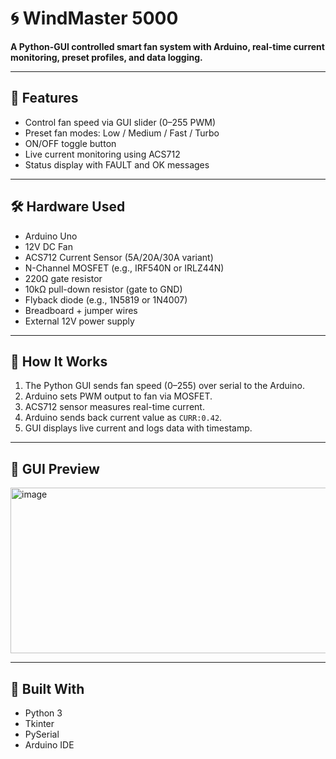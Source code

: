 # 🌀 WindMaster 5000

**A Python-GUI controlled smart fan system with Arduino, real-time current monitoring, preset profiles, and data logging.**

---

## 🚀 Features

* Control fan speed via GUI slider (0–255 PWM)
* Preset fan modes: Low / Medium / Fast / Turbo
* ON/OFF toggle button
* Live current monitoring using ACS712
* Status display with FAULT and OK messages


---

## 🛠️ Hardware Used

* Arduino Uno
* 12V DC Fan
* ACS712 Current Sensor (5A/20A/30A variant)
* N-Channel MOSFET (e.g., IRF540N or IRLZ44N)
* 220Ω gate resistor
* 10kΩ pull-down resistor (gate to GND)
* Flyback diode (e.g., 1N5819 or 1N4007)
* Breadboard + jumper wires
* External 12V power supply

---

## 🔌 How It Works

1. The Python GUI sends fan speed (0–255) over serial to the Arduino.
2. Arduino sets PWM output to fan via MOSFET.
3. ACS712 sensor measures real-time current.
4. Arduino sends back current value as `CURR:0.42`.
5. GUI displays live current and logs data with timestamp.

---

## 📸 GUI Preview
<img width="593" height="265" alt="image" src="https://github.com/user-attachments/assets/44d5f045-59cb-45ab-879c-be2a3a7f6f18" />




---

## 🧠 Built With

* Python 3
* Tkinter
* PySerial
* Arduino IDE

